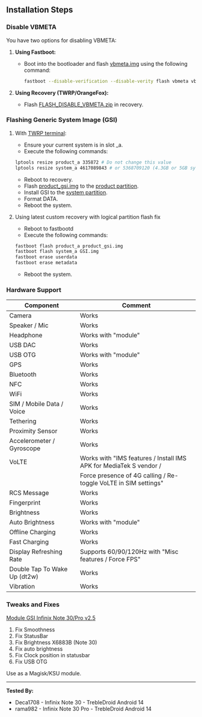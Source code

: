 ## Installation Steps

### Disable VBMETA

You have two options for disabling VBMETA:

1. **Using Fastboot:**
    - Boot into the bootloader and flash [vbmeta.img](https://t.me/infinixnote30indonesia/125898) using the following command:
        ```bash
        fastboot --disable-verification --disable-verity flash vbmeta vbmeta.img
        ```

2. **Using Recovery (TWRP/OrangeFox):**
    - Flash [FLASH_DISABLE_VBMETA.zip](https://t.me/infinixnote30indonesia/135864) in recovery.

### Flashing Generic System Image (GSI)

1. With [TWRP terminal](https://telegra.ph/Terminal-TWRP-08-01):

    - Ensure your current system is in slot _a.
    - Execute the following commands:
    ```bash
    lptools resize product_a 335872 # Do not change this value
    lptools resize system_a 4617089843 # or 5368709120 (4.3GB or 5GB system)
    ```

    - Reboot to recovery.
    - Flash [product_gsi.img](https://t.me/UdgUpdates/46) to the [product partition](https://telegra.ph/Product-img-07-31).
    - Install GSI to the [system partition](https://telegra.ph/System-img-07-31).
    - Format DATA.
    - Reboot the system.

2. Using latest custom recovery with logical partition flash fix

    - Reboot to fastbootd
    - Execute the following commands:
    ```bash
    fastboot flash product_a product_gsi.img
    fastboot flash system_a GSI.img
    fastboot erase userdata
    fastboot erase metadata
    ```
    - Reboot the system.

### Hardware Support

| Component                 | Comment                                                  |
|---------------------------|----------------------------------------------------------|
| Camera                    | Works                                                    |
| Speaker / Mic             | Works                                                    |
| Headphone                 | Works with "module"                                       |
| USB DAC                   | Works                                                    |
| USB OTG                   | Works with "module"                                       |
| GPS                       | Works                                                    |
| Bluetooth                 | Works                                                    |
| NFC                       | Works                                                    |
| WiFi                      | Works                                                    |
| SIM / Mobile Data / Voice | Works                                                    |
| Tethering                 | Works                                                    |
| Proximity Sensor          | Works                                                    |
| Accelerometer / Gyroscope | Works                                                    |
| VoLTE                     | Works with "IMS features / Install IMS APK for MediaTek S vendor / |
|                           | Force presence of 4G calling / Re-toggle VoLTE in SIM settings" |
| RCS Message               | Works                                                    |
| Fingerprint               | Works                                                    |
| Brightness                | Works                                                    |
| Auto Brightness           | Works with "module"                                       |
| Offline Charging          | Works                                                    |
| Fast Charging             | Works                                                    |
| Display Refreshing Rate   | Supports 60/90/120Hz with "Misc features / Force FPS"      |
| Double Tap To Wake Up (dt2w)  | Works                                                    |
| Vibration                 | Works                                                    |

### Tweaks and Fixes

[Module GSI Infinix Note 30/Pro v2.5](https://github.com/phhusson/treble_experimentations/files/13931320/modulegsi-infinixnote30all_v2.5.zip)
1. Fix Smoothness
2. Fix StatusBar
3. Fix Brightness X6883B (Note 30)
4. Fix auto brightness
5. Fix Clock position in statusbar
6. Fix USB OTG

Use as a Magisk/KSU module.

---

**Tested By:**
- Deca1708 - Infinix Note 30 - TrebleDroid Android 14
- rama982 - Infinix Note 30 Pro - TrebleDroid Android 14
